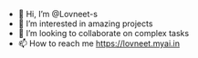 - 👋 Hi, I’m @Lovneet-s
- 👀 I’m interested in amazing projects
- 💞️ I’m looking to collaborate on complex tasks
- 📫 How to reach me https://lovneet.myai.in

<!---
Lovneet-s/Lovneet-s is a ✨ special ✨ repository because its `README.md` (this file) appears on your GitHub profile.
You can click the Preview link to take a look at your changes.
--->
